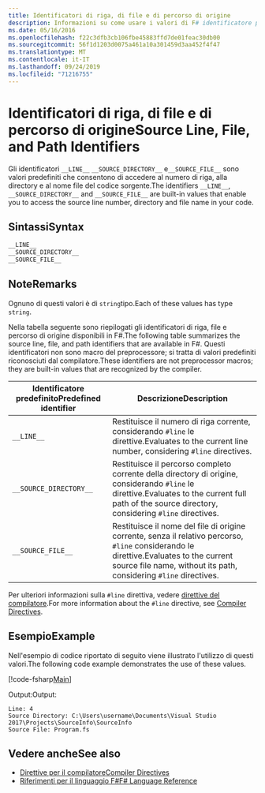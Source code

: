 ```yaml
---
title: Identificatori di riga, di file e di percorso di origine
description: Informazioni su come usare i valori di F# identificatore predefiniti che consentono di accedere al numero di riga, alla directory e al nome file del codice sorgente.
ms.date: 05/16/2016
ms.openlocfilehash: f22c3dfb3cb106fbe45883ffd7de01feac30db00
ms.sourcegitcommit: 56f1d1203d0075a461a10a301459d3aa452f4f47
ms.translationtype: MT
ms.contentlocale: it-IT
ms.lasthandoff: 09/24/2019
ms.locfileid: "71216755"
---
```

# <a name="source-line-file-and-path-identifiers"></a><span data-ttu-id="f804f-103">Identificatori di riga, di file e di percorso di origine</span><span class="sxs-lookup"><span data-stu-id="f804f-103">Source Line, File, and Path Identifiers</span></span>

<span data-ttu-id="f804f-104">Gli identificatori `__LINE__` `__SOURCE_DIRECTORY__` e`__SOURCE_FILE__` sono valori predefiniti che consentono di accedere al numero di riga, alla directory e al nome file del codice sorgente.</span><span class="sxs-lookup"><span data-stu-id="f804f-104">The identifiers `__LINE__`, `__SOURCE_DIRECTORY__` and `__SOURCE_FILE__` are built-in values that enable you to access the source line number, directory and file name in your code.</span></span>

## <a name="syntax"></a><span data-ttu-id="f804f-105">Sintassi</span><span class="sxs-lookup"><span data-stu-id="f804f-105">Syntax</span></span>

```fsharp
__LINE__
__SOURCE_DIRECTORY__
__SOURCE_FILE__
```

## <a name="remarks"></a><span data-ttu-id="f804f-106">Note</span><span class="sxs-lookup"><span data-stu-id="f804f-106">Remarks</span></span>

<span data-ttu-id="f804f-107">Ognuno di questi valori è di `string`tipo.</span><span class="sxs-lookup"><span data-stu-id="f804f-107">Each of these values has type `string`.</span></span>

<span data-ttu-id="f804f-108">Nella tabella seguente sono riepilogati gli identificatori di riga, file e percorso di origine disponibili in F#.</span><span class="sxs-lookup"><span data-stu-id="f804f-108">The following table summarizes the source line, file, and path identifiers that are available in F#.</span></span> <span data-ttu-id="f804f-109">Questi identificatori non sono macro del preprocessore; si tratta di valori predefiniti riconosciuti dal compilatore.</span><span class="sxs-lookup"><span data-stu-id="f804f-109">These identifiers are not preprocessor macros; they are built-in values that are recognized by the compiler.</span></span>

|<span data-ttu-id="f804f-110">Identificatore predefinito</span><span class="sxs-lookup"><span data-stu-id="f804f-110">Predefined identifier</span></span>|<span data-ttu-id="f804f-111">Descrizione</span><span class="sxs-lookup"><span data-stu-id="f804f-111">Description</span></span>|
|---------------------|-----------|
|`__LINE__`|<span data-ttu-id="f804f-112">Restituisce il numero di riga corrente, considerando `#line` le direttive.</span><span class="sxs-lookup"><span data-stu-id="f804f-112">Evaluates to the current line number, considering `#line` directives.</span></span>|
|`__SOURCE_DIRECTORY__`|<span data-ttu-id="f804f-113">Restituisce il percorso completo corrente della directory di origine, considerando `#line` le direttive.</span><span class="sxs-lookup"><span data-stu-id="f804f-113">Evaluates to the current full path of the source directory, considering `#line` directives.</span></span>|
|`__SOURCE_FILE__`|<span data-ttu-id="f804f-114">Restituisce il nome del file di origine corrente, senza il relativo percorso, `#line` considerando le direttive.</span><span class="sxs-lookup"><span data-stu-id="f804f-114">Evaluates to the current source file name, without its path, considering `#line` directives.</span></span>|

<span data-ttu-id="f804f-115">Per ulteriori informazioni sulla `#line` direttiva, vedere [direttive del compilatore](compiler-directives.md).</span><span class="sxs-lookup"><span data-stu-id="f804f-115">For more information about the `#line` directive, see [Compiler Directives](compiler-directives.md).</span></span>

## <a name="example"></a><span data-ttu-id="f804f-116">Esempio</span><span class="sxs-lookup"><span data-stu-id="f804f-116">Example</span></span>

<span data-ttu-id="f804f-117">Nell'esempio di codice riportato di seguito viene illustrato l'utilizzo di questi valori.</span><span class="sxs-lookup"><span data-stu-id="f804f-117">The following code example demonstrates the use of these values.</span></span>

[!code-fsharp[Main](~/samples/snippets/fsharp/lang-ref-2/snippet7401.fs)]

<span data-ttu-id="f804f-118">Output:</span><span class="sxs-lookup"><span data-stu-id="f804f-118">Output:</span></span>

```console
Line: 4
Source Directory: C:\Users\username\Documents\Visual Studio 2017\Projects\SourceInfo\SourceInfo
Source File: Program.fs
```

## <a name="see-also"></a><span data-ttu-id="f804f-119">Vedere anche</span><span class="sxs-lookup"><span data-stu-id="f804f-119">See also</span></span>

- [<span data-ttu-id="f804f-120">Direttive per il compilatore</span><span class="sxs-lookup"><span data-stu-id="f804f-120">Compiler Directives</span></span>](compiler-directives.md)
- [<span data-ttu-id="f804f-121">Riferimenti per il linguaggio F#</span><span class="sxs-lookup"><span data-stu-id="f804f-121">F# Language Reference</span></span>](index.md)
